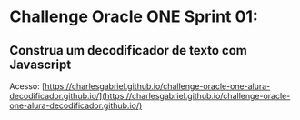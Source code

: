 # **Challenge Oracle ONE Sprint 01:**
## Construa um decodificador de texto com Javascript
Acesso: [https://charlesgabriel.github.io/challenge-oracle-one-alura-decodificador.github.io/](https://charlesgabriel.github.io/challenge-oracle-one-alura-decodificador.github.io/)
